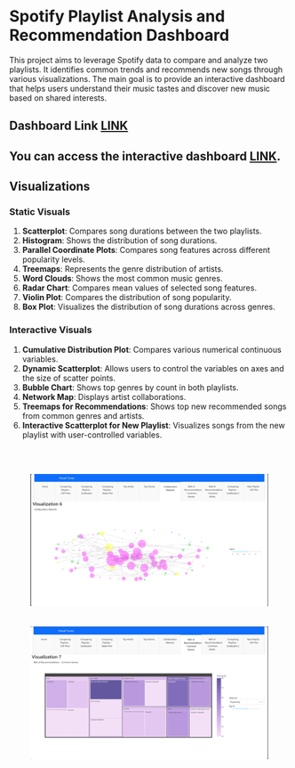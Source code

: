 # Spotify Playlist Analysis and Recommendation Dashboard

This project aims to leverage Spotify data to compare and analyze two playlists. It identifies common trends and recommends new songs through various visualizations. The main goal is to provide an interactive dashboard that helps users understand their music tastes and discover new music based on shared interests.

## Dashboard Link [LINK](https://spotify-dash-mzem5f6vra-ue.a.run.app/)

## You can access the interactive dashboard [LINK](https://spotify-dash-mzem5f6vra-ue.a.run.app/).

## Visualizations

### Static Visuals

1. **Scatterplot**: Compares song durations between the two playlists.
2. **Histogram**: Shows the distribution of song durations.
3. **Parallel Coordinate Plots**: Compares song features across different popularity levels.
4. **Treemaps**: Represents the genre distribution of artists.
5. **Word Clouds**: Shows the most common music genres.
6. **Radar Chart**: Compares mean values of selected song features.
7. **Violin Plot**: Compares the distribution of song popularity.
8. **Box Plot**: Visualizes the distribution of song durations across genres.

### Interactive Visuals

1. **Cumulative Distribution Plot**: Compares various numerical continuous variables.
2. **Dynamic Scatterplot**: Allows users to control the variables on axes and the size of scatter points.
3. **Bubble Chart**: Shows top genres by count in both playlists.
4. **Network Map**: Displays artist collaborations.
5. **Treemaps for Recommendations**: Shows top new recommended songs from common genres and artists.
6. **Interactive Scatterplot for New Playlist**: Visualizes songs from the new playlist with user-controlled variables.

<br> <br>
<p align="center">
  <img src="images/viz6.png" alt="Dashboard Screenshot" width="85%">
  <br> <br> <br>
  <img src="images/viz7.png" alt="Dashboard Screenshot" width="85%">
</p>
<br> <br>
